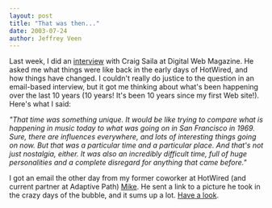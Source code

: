 ```yaml
--- 
layout: post
title: "That was then..."
date: 2003-07-24
author: Jeffrey Veen
---
```

Last week, I did an <a href="http://www.digital-web.com/interviews/interview_2003-07b.shtml">interview</a> with Craig Saila at Digital Web Magazine. He asked me what things were like back in the early days of HotWired, and how things have changed. I couldn't really do justice to the question in an email-based interview, but it got me thinking about what's been happening over the last 10 years (10 years! It's been 10 years since my first Web site!). Here's what I said:

<cite>"That time was something unique. It would be like  trying to compare what is happening in music today to what was going on in San Francisco in 1969. Sure, there are influences everywhere, and  lots of interesting things going on now. But that was a particular  time and a particular place. And that's not just nostalgia, either. It  was also an incredibly difficult time, full of huge personalities and  a complete disregard for anything that came before."</cite>

I got an email the other day from my former coworker at HotWired (and current partner at Adaptive Path) <a href="http://adaptivepath.com/team/mike.php">Mike</a>. He sent a link to a picture he took in the crazy days of the bubble, and it sums up a lot. <a href="http://www.tired.com/WWWW-Yahoo.jpg">Have a look</a>.
&#8203;